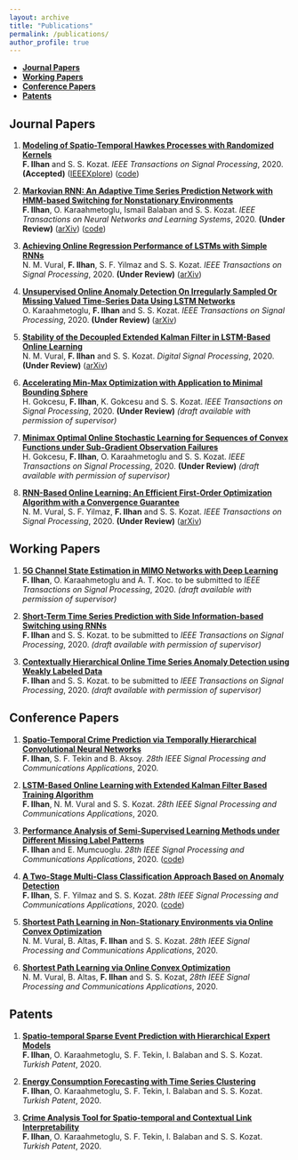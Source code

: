 ```yaml
---
layout: archive
title: "Publications"
permalink: /publications/
author_profile: true
---
```


*   [**Journal Papers**](#journal-papers)
*   [**Working Papers**](#working-papers)
*   [**Conference Papers**](#conference-papers)
*   [**Patents**](#patents)

## Journal Papers

1. <b>[Modeling of Spatio-Temporal Hawkes Processes with Randomized Kernels](http://fatih-ilhan.github.io/publications/STHP)</b><br>
<b>F. Ilhan</b> and S. S. Kozat.
<i>IEEE Transactions on Signal Processing</i>, 2020. **(Accepted)** ([IEEEXplore](https://ieeexplore.ieee.org/document/9177186)) ([code](https://github.com/fatih-ilhan/sthawkes))

2. <b>[Markovian RNN: An Adaptive Time Series Prediction Network with HMM-based Switching for Nonstationary Environments](http://fatih-ilhan.github.io/publications/mRNN)</b><br>
<b>F. Ilhan</b>, O. Karaahmetoglu, Ismail Balaban and S. S. Kozat.
<i>IEEE Transactions on Neural Networks and Learning Systems</i>, 2020. **(Under Review)** ([arXiv](https://arxiv.org/abs/2006.10119)) ([code](https://github.com/fatih-ilhan/markov-rnn))

3. <b>[Achieving Online Regression Performance of LSTMs with Simple RNNs](http://fatih-ilhan.github.io/publications/sRNN)</b><br>
N. M. Vural, **F. Ilhan**, S. F. Yilmaz and S. S. Kozat.
<i>IEEE Transactions on Signal Processing</i>, 2020. **(Under Review)** ([arXiv](https://arxiv.org/abs/2005.08948))

4. <b>[Unsupervised Online Anomaly Detection On Irregularly Sampled Or Missing Valued Time-Series Data Using LSTM Networks](http://fatih-ilhan.github.io/publications/UOAD)</b><br>
O. Karaahmetoglu, **F. Ilhan** and S. S. Kozat.
<i>IEEE Transactions on Signal Processing</i>, 2020. **(Under Review)** ([arXiv](https://arxiv.org/abs/2005.12005))

5. <b>[Stability of the Decoupled Extended Kalman Filter in LSTM-Based Online Learning](http://fatih-ilhan.github.io/publications/DEKF)</b><br>
N. M. Vural, **F. Ilhan** and S. S. Kozat.
<i>Digital Signal Processing</i>, 2020. **(Under Review)** ([arXiv](https://arxiv.org/abs/1911.12258))

6. <b>[Accelerating Min-Max Optimization with Application to Minimal Bounding Sphere](http://fatih-ilhan.github.io/publications/MBS)</b><br>
H. Gokcesu, **F. Ilhan**, K. Gokcesu and S. S. Kozat.
<i>IEEE Transactions on Signal Processing</i>, 2020. **(Under Review)** _(draft available with permission of supervisor)_

7. <b>[Minimax Optimal Online Stochastic Learning for Sequences of Convex Functions under Sub-Gradient Observation Failures](http://fatih-ilhan.github.io/publications/MOOSL)</b><br>
H. Gokcesu, **F. Ilhan**, O. Karaahmetoglu and S. S. Kozat.
<i>IEEE Transactions on Signal Processing</i>, 2020. **(Under Review)** _(draft available with permission of supervisor)_

8. <b>[RNN-Based Online Learning: An Efficient First-Order Optimization Algorithm with a Convergence Guarantee](http://fatih-ilhan.github.io/publications/RNNOL)</b><br>
N. M. Vural, S. F. Yilmaz, **F. Ilhan** and S. S. Kozat.
<i>IEEE Transactions on Signal Processing</i>, 2020. **(Under Review)** ([arXiv](https://arxiv.org/abs/2003.03601))

## Working Papers

1. <b>[5G Channel State Estimation in MIMO Networks with Deep Learning](http://fatih-ilhan.github.io/publications/MIMO)</b><br>
<b>F. Ilhan</b>, O. Karaahmetoglu and A. T. Koc.
to be submitted to <i>IEEE Transactions on Signal Processing</i>, 2020. _(draft available with permission of supervisor)_

2. <b>[Short-Term Time Series Prediction with Side Information-based Switching using RNNs](http://fatih-ilhan.github.io/publications/STTSP)</b><br>
<b>F. Ilhan</b> and S. S. Kozat.
to be submitted to <i>IEEE Transactions on Signal Processing</i>, 2020. _(draft available with permission of supervisor)_

3. <b>[Contextually Hierarchical Online Time Series Anomaly Detection using Weakly Labeled Data](http://fatih-ilhan.github.io/publications/HOTSAD)</b><br>
<b>F. Ilhan</b> and S. S. Kozat.
to be submitted to <i>IEEE Transactions on Signal Processing</i>, 2020. _(draft available with permission of supervisor)_


## Conference Papers

1. <b>[Spatio-Temporal Crime Prediction via Temporally Hierarchical Convolutional Neural Networks](http://fatih-ilhan.github.io/publications/THCNN)</b><br>
<b>F. Ilhan</b>, S. F. Tekin and B. Aksoy.
<i>28th IEEE Signal Processing and Communications Applications</i>, 2020.

2. <b>[LSTM-Based Online Learning with Extended Kalman Filter Based Training Algorithm](http://fatih-ilhan.github.io/publications/EKF)</b><br>
<b>F. Ilhan</b>, N. M. Vural and S. S. Kozat.
<i>28th IEEE Signal Processing and Communications Applications</i>, 2020.

3. <b>[Performance Analysis of Semi-Supervised Learning Methods under Different Missing Label Patterns](http://fatih-ilhan.github.io/publications/SSLM)</b><br>
<b>F. Ilhan</b> and E. Mumcuoglu.
<i>28th IEEE Signal Processing and Communications Applications</i>, 2020. ([code](https://github.com/fatih-ilhan/ssl-exploration))

4. <b>[A Two-Stage Multi-Class Classification Approach Based on Anomaly Detection](http://fatih-ilhan.github.io/publications/TSMCC)</b><br>
<b>F. Ilhan</b>, S. F. Yilmaz and S. S. Kozat.
<i>28th IEEE Signal Processing and Communications Applications</i>, 2020. ([code](https://github.com/fatih-ilhan/anomaly-detection-for-mcc))

5. <b>[Shortest Path Learning in Non-Stationary Environments via Online Convex Optimization](http://fatih-ilhan.github.io/publications/SPLNSE)</b><br>
N. M. Vural, B. Altas, **F. Ilhan** and S. S. Kozat.
<i>28th IEEE Signal Processing and Communications Applications</i>, 2020.

6. <b>[Shortest Path Learning via Online Convex Optimization](http://fatih-ilhan.github.io/publications/SPL)</b><br>
N. M. Vural, B. Altas, **F. Ilhan** and S. S. Kozat,
<i>28th IEEE Signal Processing and Communications Applications</i>, 2020.


## Patents

1. <b>[Spatio-temporal Sparse Event Prediction with Hierarchical Expert Models](http://fatih-ilhan.github.io/publications/HEM)</b><br>
**F. Ilhan**, O. Karaahmetoglu, S. F. Tekin, I. Balaban and S. S. Kozat.
<i>Turkish Patent</i>, 2020.

2. <b>[Energy Consumption Forecasting with Time Series Clustering](http://fatih-ilhan.github.io/publications/ECF)</b><br>
**F. Ilhan**, O. Karaahmetoglu, S. F. Tekin, I. Balaban and S. S. Kozat.
<i>Turkish Patent</i>, 2020.

3. <b>[Crime Analysis Tool for Spatio-temporal and Contextual Link Interpretability](http://fatih-ilhan.github.io/publications/CAT)</b><br>
**F. Ilhan**, O. Karaahmetoglu, S. F. Tekin, I. Balaban and S. S. Kozat.
<i>Turkish Patent</i>, 2020.